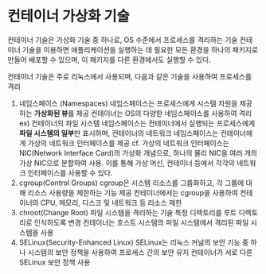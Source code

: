# 컨테이너 가상화 기술

컨테이너 기술은 가상화 기술 중 하나로, OS 수준에서 프로세스를 격리하는 기술 
컨테이너 기술을 이용하면 애플리케이션을 실행하는 데 필요한 모든 환경을 하나의 패키지로 만들어 배포할 수 있으며, 이 패키지를 다른 환경에서도 실행할 수 있다.

컨테이너 기술은 주로 리눅스에서 사용되며, 다음과 같은 기술을 사용하여 프로세스를 격리

1. 네임스페이스 (Namespaces)
네임스페이스는 프로세스에게 시스템 자원을 제공하는 **가상화된 뷰**를 제공
컨테이너는 OS의 다양한 네임스페이스를 사용하여 격리
ex) 컨테이너의 파일 시스템 네임스페이스는 컨테이너에서 실행되는 프로세스에게 **파일 시스템의 일부**만 표시하며, 컨테이너의 네트워크 네임스페이스는 컨테이너에게 가상의 네트워크 인터페이스를 제공
cf. 가상의 네트워크 인터페이스는 NIC(Network Interface Card)의 가상화 개념으로, 하나의 물리 NIC을 여러 개의 가상 NIC으로 분할하여 사용. 이를 통해 가상 머신, 컨테이너 등에서 각각의 네트워크 인터페이스를 사용할 수 있다.
2. cgroup(Control Groups)
cgroup은 시스템 리소스를 그룹화하고, 각 그룹에 대해 리소스 사용량을 제한하는 기능 제공
컨테이너에서는 cgroup을 사용하여 컨테이너의 CPU, 메모리, 디스크 및 네트워크 등 리소스 제한
3. chroot(Change Root)
파일 시스템을 격리하는 기술
특정 디렉토리를 루트 디렉토리로 인식하도록 변경
컨테이너는 호스트 시스템의 파일 시스템에서 격리된 파일 시스템을 사용
4. SELinux(Security-Enhanced Linux)
SELinux는 리눅스 커널의 보안 기능 중 하나
시스템의 보안 정책을 사용하여 프로세스 간의 보안 유지
컨테이너가 서로 다른 SELinux 보안 정책 사용